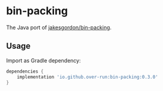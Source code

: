 # bin-packing

The Java port of [jakesgordon/bin-packing](https://github.com/jakesgordon/bin-packing).

## Usage

Import as Gradle dependency:

```groovy
dependencies {
    implementation 'io.github.over-run:bin-packing:0.3.0'
}
```
